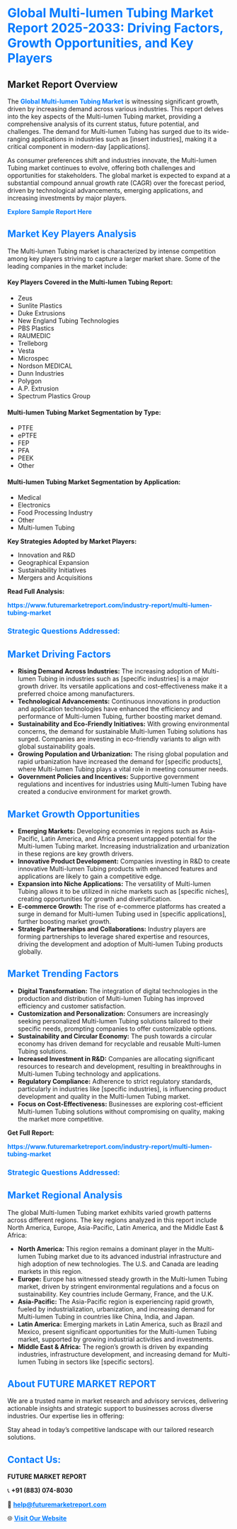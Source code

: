 <h1 style="color: #007BFF;">Global Multi-lumen Tubing Market Report 2025-2033: Driving Factors, Growth Opportunities, and Key Players</h1>

<section id="overview">
<h2>Market Report Overview</h2>
<p>The <a href="https://www.futuremarketreport.com/industry-report/multi-lumen-tubing-market" style="color: #007BFF; text-decoration: none;"><strong>Global Multi-lumen Tubing Market</strong></a> is witnessing significant growth, driven by increasing demand across various industries. This report delves into the key aspects of the Multi-lumen Tubing market, providing a comprehensive analysis of its current status, future potential, and challenges. The demand for Multi-lumen Tubing has surged due to its wide-ranging applications in industries such as [insert industries], making it a critical component in modern-day [applications].</p>
<p>As consumer preferences shift and industries innovate, the Multi-lumen Tubing market continues to evolve, offering both challenges and opportunities for stakeholders. The global market is expected to expand at a substantial compound annual growth rate (CAGR) over the forecast period, driven by technological advancements, emerging applications, and increasing investments by major players.</p>
</section>

<section id="overview">
<p><a href="https://www.futuremarketreport.com/request-sample/reportId=125152" style="color: #007BFF; text-decoration: none;"><strong>Explore Sample Report Here</strong></a></p>
</section>

<section id="key-players">
<h2 style="color: #007BFF;">Market Key Players Analysis</h2>
<p>The Multi-lumen Tubing market is characterized by intense competition among key players striving to capture a larger market share. Some of the leading companies in the market include:</p>
<h4>Key Players Covered in the Multi-lumen Tubing Report:</h4>
<ul><li>Zeus</li><li>Sunlite Plastics</li><li>Duke Extrusions</li><li>New England Tubing Technologies</li><li>PBS Plastics</li><li>RAUMEDIC</li><li>Trelleborg</li><li>Vesta</li><li>Microspec</li><li>Nordson MEDICAL</li><li>Dunn Industries</li><li>Polygon</li><li>A.P. Extrusion</li><li>Spectrum Plastics Group</li></ul>
<h4>Multi-lumen Tubing Market Segmentation by Type:</h4>
<ul><li>PTFE</li><li>ePTFE</li><li>FEP</li><li>PFA</li><li>PEEK</li><li>Other</li></ul>

<h4>Multi-lumen Tubing Market Segmentation by Application:</h4>
<ul><li>Medical</li><li>Electronics</li><li>Food Processing Industry</li><li>Other</li><li>Multi-lumen Tubing</li></ul>
<p><strong>Key Strategies Adopted by Market Players:</strong></p>
<ul>
<li>Innovation and R&D</li>
<li>Geographical Expansion</li>
<li>Sustainability Initiatives</li>
<li>Mergers and Acquisitions</li>
</ul>
</section>

<section>
<p><strong>Read Full Analysis: </strong></p><a href="https://www.futuremarketreport.com/industry-report/multi-lumen-tubing-market" style="color: #007BFF; text-decoration: none;"><strong>https://www.futuremarketreport.com/industry-report/multi-lumen-tubing-market</strong></a>
<h3 style="color: #007BFF;">Strategic Questions Addressed:</h3>
</section>

<section id="driving-factors">
<h2 style="color: #007BFF;">Market Driving Factors</h2>
<ul>
<li><strong>Rising Demand Across Industries:</strong> The increasing adoption of Multi-lumen Tubing in industries such as [specific industries] is a major growth driver. Its versatile applications and cost-effectiveness make it a preferred choice among manufacturers.</li>
<li><strong>Technological Advancements:</strong> Continuous innovations in production and application technologies have enhanced the efficiency and performance of Multi-lumen Tubing, further boosting market demand.</li>
<li><strong>Sustainability and Eco-Friendly Initiatives:</strong> With growing environmental concerns, the demand for sustainable Multi-lumen Tubing solutions has surged. Companies are investing in eco-friendly variants to align with global sustainability goals.</li>
<li><strong>Growing Population and Urbanization:</strong> The rising global population and rapid urbanization have increased the demand for [specific products], where Multi-lumen Tubing plays a vital role in meeting consumer needs.</li>
<li><strong>Government Policies and Incentives:</strong> Supportive government regulations and incentives for industries using Multi-lumen Tubing have created a conducive environment for market growth.</li>
</ul>
</section>

<section id="growth-opportunities">
<h2 style="color: #007BFF;">Market Growth Opportunities</h2>
<ul>
<li><strong>Emerging Markets:</strong> Developing economies in regions such as Asia-Pacific, Latin America, and Africa present untapped potential for the Multi-lumen Tubing market. Increasing industrialization and urbanization in these regions are key growth drivers.</li>
<li><strong>Innovative Product Development:</strong> Companies investing in R&D to create innovative Multi-lumen Tubing products with enhanced features and applications are likely to gain a competitive edge.</li>
<li><strong>Expansion into Niche Applications:</strong> The versatility of Multi-lumen Tubing allows it to be utilized in niche markets such as [specific niches], creating opportunities for growth and diversification.</li>
<li><strong>E-commerce Growth:</strong> The rise of e-commerce platforms has created a surge in demand for Multi-lumen Tubing used in [specific applications], further boosting market growth.</li>
<li><strong>Strategic Partnerships and Collaborations:</strong> Industry players are forming partnerships to leverage shared expertise and resources, driving the development and adoption of Multi-lumen Tubing products globally.</li>
</ul>
</section>

<section id="trending-factors">
<h2 style="color: #007BFF;">Market Trending Factors</h2>
<ul>
<li><strong>Digital Transformation:</strong> The integration of digital technologies in the production and distribution of Multi-lumen Tubing has improved efficiency and customer satisfaction.</li>
<li><strong>Customization and Personalization:</strong> Consumers are increasingly seeking personalized Multi-lumen Tubing solutions tailored to their specific needs, prompting companies to offer customizable options.</li>
<li><strong>Sustainability and Circular Economy:</strong> The push towards a circular economy has driven demand for recyclable and reusable Multi-lumen Tubing solutions.</li>
<li><strong>Increased Investment in R&D:</strong> Companies are allocating significant resources to research and development, resulting in breakthroughs in Multi-lumen Tubing technology and applications.</li>
<li><strong>Regulatory Compliance:</strong> Adherence to strict regulatory standards, particularly in industries like [specific industries], is influencing product development and quality in the Multi-lumen Tubing market.</li>
<li><strong>Focus on Cost-Effectiveness:</strong> Businesses are exploring cost-efficient Multi-lumen Tubing solutions without compromising on quality, making the market more competitive.</li>
</ul>
</section>

<section>
<p><strong>Get Full Report: </strong></p><a href="https://www.futuremarketreport.com/industry-report/multi-lumen-tubing-market" style="color: #007BFF; text-decoration: none;"><strong>https://www.futuremarketreport.com/industry-report/multi-lumen-tubing-market</strong></a>
<h3 style="color: #007BFF;">Strategic Questions Addressed:</h3>
</section>


<section id="regional-analysis">
<h2 style="color: #007BFF;">Market Regional Analysis</h2>
<p>The global Multi-lumen Tubing market exhibits varied growth patterns across different regions. The key regions analyzed in this report include North America, Europe, Asia-Pacific, Latin America, and the Middle East & Africa:</p>
<ul>
<li><strong>North America:</strong> This region remains a dominant player in the Multi-lumen Tubing market due to its advanced industrial infrastructure and high adoption of new technologies. The U.S. and Canada are leading markets in this region.</li>
<li><strong>Europe:</strong> Europe has witnessed steady growth in the Multi-lumen Tubing market, driven by stringent environmental regulations and a focus on sustainability. Key countries include Germany, France, and the U.K.</li>
<li><strong>Asia-Pacific:</strong> The Asia-Pacific region is experiencing rapid growth, fueled by industrialization, urbanization, and increasing demand for Multi-lumen Tubing in countries like China, India, and Japan.</li>
<li><strong>Latin America:</strong> Emerging markets in Latin America, such as Brazil and Mexico, present significant opportunities for the Multi-lumen Tubing market, supported by growing industrial activities and investments.</li>
<li><strong>Middle East & Africa:</strong> The region’s growth is driven by expanding industries, infrastructure development, and increasing demand for Multi-lumen Tubing in sectors like [specific sectors].</li>
</ul>
</section>

<footer>
<h2 style="color: #007BFF;">About FUTURE MARKET REPORT</h2>
<p>We are a trusted name in market research and advisory services, delivering actionable insights and strategic support to businesses across diverse industries. Our expertise lies in offering:</p>

<p>Stay ahead in today’s competitive landscape with our tailored research solutions.</p>

<h2 style="color: #007BFF;">Contact Us:</h2>
<p><strong>FUTURE MARKET REPORT</strong></p>
<p>📞 <strong>+91 (883) 074-8030</strong></p>
<p>📧 <strong><a href="mailto:help@futuremarketreport.com" style="color: #007BFF;">help@futuremarketreport.com</a></strong></p>
<p>🌐 <strong><a href="https://www.futuremarketreport.com/" style="color: #007BFF;">Visit Our Website</a></strong></p>
</footer>